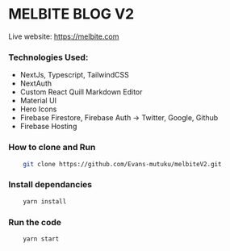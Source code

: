 # MELBITE BLOG V2

Live website: https://melbite.com
### Technologies Used:

- NextJs, Typescript, TailwindCSS
- NextAuth
- Custom React Quill Markdown Editor
- Material UI
- Hero Icons
- Firebase Firestore, Firebase Auth -> Twitter, Google, Github
- Firebase Hosting

<!-- How to get the repo -->
### How to clone and Run

``` bash
    git clone https://github.com/Evans-mutuku/melbiteV2.git
```
### Install dependancies 

``` bash
    yarn install
```

### Run the code

``` bash
    yarn start
```